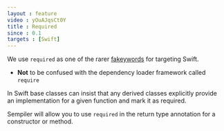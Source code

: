 ```yaml
---
layout : feature
video : yOuAJqsCt0Y
title : Required
since : 0.1
targets : [Swift]
---
```


We use `required` as one of the rarer [fakeywords](fakeywords) for targeting Swift.

- **Not** to be confused with the dependency loader framework called `require`

In Swift base classes can insist that any derived classes explicitly provide an implementation for a given function and mark it as required. 

Sempiler will allow you to use `required` in the return type annotation for a constructor or method.

<script src="https://gist.github.com/ComethTheNerd/6f23b14ccc2a82a76b9b19fa772d8838.js"> </script>

